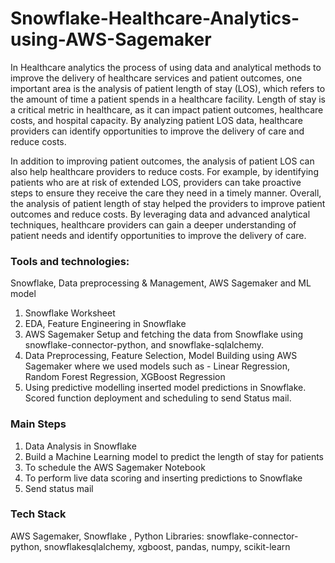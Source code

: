 # Snowflake-Healthcare-Analytics-using-AWS-Sagemaker
In Healthcare analytics the process of using data and analytical methods to improve the delivery of
healthcare services and patient outcomes, one important area is the analysis of patient length of stay
(LOS), which refers to the amount of time a patient spends in a healthcare facility.
Length of stay is a critical metric in healthcare, as it can impact patient outcomes, healthcare costs, and
hospital capacity. By analyzing patient LOS data, healthcare providers can identify opportunities to
improve the delivery of care and reduce costs.

In addition to improving patient outcomes, the analysis of patient LOS can also help healthcare providers
to reduce costs. For example, by identifying patients who are at risk of extended LOS, providers can take
proactive steps to ensure they receive the care they need in a timely manner. Overall, the analysis of
patient length of stay helped the providers to improve patient outcomes and reduce costs. By leveraging
data and advanced analytical techniques, healthcare providers can gain a deeper understanding of
patient needs and identify opportunities to improve the delivery of care.

### Tools and technologies: 
Snowflake, Data preprocessing & Management, AWS Sagemaker and ML model
1. Snowflake Worksheet
2. EDA, Feature Engineering in Snowflake
3. AWS Sagemaker Setup and fetching the data from Snowflake using snowflake-connector-python, and
snowflake-sqlalchemy.
4. Data Preprocessing, Feature Selection, Model Building using AWS Sagemaker where we used models
such as - Linear Regression, Random Forest Regression, XGBoost Regression
5. Using predictive modelling inserted model predictions in Snowflake. Scored function deployment and
scheduling to send Status mail.

### Main Steps
1. Data Analysis in Snowflake
2. Build a Machine Learning model to predict the length of stay for
patients 
3. To schedule the AWS Sagemaker Notebook 
4. To perform live data scoring and inserting
predictions to Snowflake 
5. Send status mail

### Tech Stack 
AWS Sagemaker, Snowflake , Python Libraries: snowflake-connector-python, snowflakesqlalchemy, xgboost, pandas, numpy, scikit-learn
